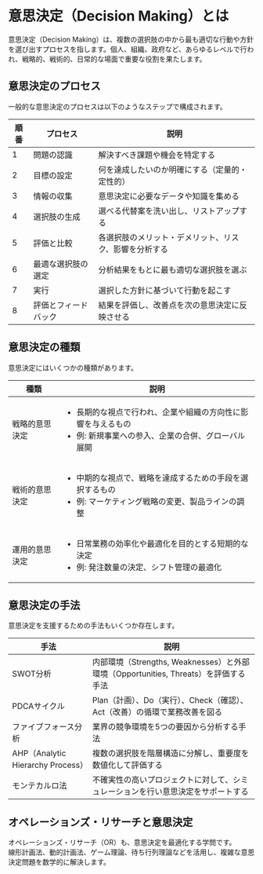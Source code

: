# 意思決定（Decision Making）とは

意思決定（Decision Making）は、複数の選択肢の中から最も適切な行動や方針を選び出すプロセスを指します。個人、組織、政府など、あらゆるレベルで行われ、戦略的、戦術的、日常的な場面で重要な役割を果たします。

## 意思決定のプロセス

一般的な意思決定のプロセスは以下のようなステップで構成されます。

|順番|プロセス|説明|
|---|---|---|
|1|問題の認識|解決すべき課題や機会を特定する|
|2|目標の設定|何を達成したいのか明確にする（定量的・定性的）|
|3|情報の収集|意思決定に必要なデータや知識を集める|
|4|選択肢の生成|選べる代替案を洗い出し、リストアップする|
|5|評価と比較|各選択肢のメリット・デメリット、リスク、影響を分析する|
|6|最適な選択肢の選定|分析結果をもとに最も適切な選択肢を選ぶ|
|7|実行|選択した方針に基づいて行動を起こす|
|8|評価とフィードバック|結果を評価し、改善点を次の意思決定に反映させる|

## 意思決定の種類

意思決定にはいくつかの種類があります。


|種類|説明|
|---|---|
|戦略的意思決定|<ul><li>長期的な視点で行われ、企業や組織の方向性に影響を与えるもの</li><li>例: 新規事業への参入、企業の合併、グローバル展開</li></ul>|
|戦術的意思決定|<ul><li>中期的な視点で、戦略を達成するための手段を選択するもの</li><li>例: マーケティング戦略の変更、製品ラインの調整</li></ul>|
|運用的意思決定|<ul><li>日常業務の効率化や最適化を目的とする短期的な決定</li><li>例: 発注数量の決定、シフト管理の最適化</li></ul>|

## 意思決定の手法

意思決定を支援するための手法もいくつか存在します。

|手法|説明|
|---|---|
|SWOT分析   |内部環境（Strengths, Weaknesses）と外部環境（Opportunities, Threats）を評価する手法|
|PDCAサイクル |Plan（計画）、Do（実行）、Check（確認）、Act（改善）の循環で業務改善を図る|
|ファイブフォース分析 |業界の競争環境を5つの要因から分析する手法|
|AHP（Analytic Hierarchy Process） |複数の選択肢を階層構造に分解し、重要度を数値化して評価する|
|モンテカルロ法 |不確実性の高いプロジェクトに対して、シミュレーションを行い意思決定をサポートする|

## オペレーションズ・リサーチと意思決定

オペレーションズ・リサーチ（OR）も、意思決定を最適化する学問です。  
線形計画法、動的計画法、ゲーム理論、待ち行列理論などを活用し、複雑な意思決定問題を数学的に解決します。

